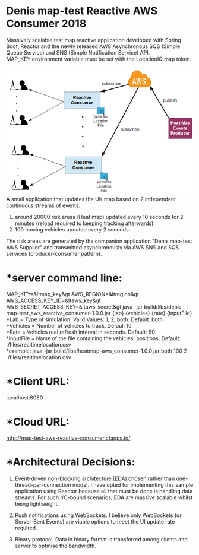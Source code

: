# Denis map-test Reactive AWS Consumer 2018
Massively scalable test map reactive application developed with Spring Boot, Reactor and the newly released AWS Asynchronous SQS (Simple Queue Service) and SNS (Simple Notification Service) API.
<br>MAP_KEY environment variable must be set with the LocationIQ map token.
<br>
<br>
<img src="Architecture.PNG"> 
<br>
A small application that updates the UK map based on 2 independent continuous streams of events:  
1) around 20000 risk areas (Heat map) updated every 10 seconds for 2 minutes (reload required to keeping tracking afterwards).
2) 100 moving vehicles updated every 2 seconds.

The risk areas are generated by the companion application "Denis map-test AWS Supplier" and transmitted asynchronously via AWS SNS and SQS services (producer-consumer pattern).

*server command line:
=====================
MAP_KEY=&ltmap_key&gt AWS_REGION=&ltregion&gt AWS_ACCESS_KEY_ID=&ltaws_key&gt AWS_SECRET_ACCESS_KEY=&ltaws_secret&gt java -jar build/libs/denis-map-test_aws_reactive_consumer-1.0.0.jar {lab} {vehicles} {rate} {inputFile}
<br>*Lab = Type of simulation. Valid Values: 1, 2, both. Default: both
<br>*Vehicles = Number of vehicles to track. Defaul: 10
<br>*Rate = Vehicles real refresh interval in seconds. Default: 60
<br>*inputFile = Name of the file containing the vehicles' positions. Default: ./files/realtimelocation.csv
<br>*example: java -jar build/libs/heatmap-aws_consumer-1.0.0.jar both 100 2 ./files/realtimelocation.csv

*Client URL:
============
localhost:8080

*Cloud URL:
===========
http://map-test-aws-reactive-consumer.cfapps.io/

*Architectural Decisions:
=========================
1) Event-driven non-blocking architecture (EDA) chosen rather than one-thread-per-connection model. I have opted for implementing this sample application using Reactor because all that must be done is handling data streams. For such I/O-bound scenarios, EDA are massive scalable whilst being lightweight.

2) Push notifications using WebSockets. I believe only WebSockets (or Server-Sent Events) are viable options to meet the UI update rate required.

3) Binary protocol. Data in binary format is transferred among clients and server to optmise the bandwidth.





